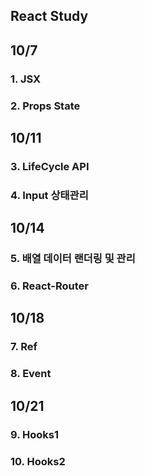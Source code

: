 ## React Study

## 10/7
### 1. JSX
### 2. Props State  

## 10/11
### 3. LifeCycle API
### 4. Input 상태관리

## 10/14
### 5. 배열 데이터 랜더링 및 관리
### 6. React-Router  

## 10/18
### 7. Ref
### 8. Event   

## 10/21
### 9. Hooks1
### 10. Hooks2